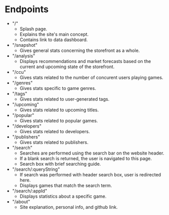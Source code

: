 # Endpoints

- "/"
  - Splash page.
  - Explains the site's main concept.
  - Contains link to data dashboard.
- "/snapshot"
  - Gives general stats concerning the storefront as a whole.
- "/analysis"
  - Displays recommendations and market forecasts based on the current and upcoming state of the storefront.
  <!-- Subcategories -->
- "/ccu"
  - Gives stats related to the number of concurent users playing games.
- "/genres"
  - Gives stats specific to game genres.
- "/tags"
  - Gives stats related to user-generated tags.
- "/upcoming"
  - Gives stats related to upcoming titles.
- "/popular"
  - Gives stats related to popular games.
- "/developers"
  - Gives stats related to developers.
- "/publishers"
  - Gives stats related to publishers.
  <!-- Subcategories -->
- "/search"
  - Searches are performed using the search bar on the website header.
  - If a blank search is returned, the user is navigated to this page.
  - Search box with brief searching guide.
- "/search/:queryString"
  - If search was performed with header search box, user is redirected here.
  - Displays games that match the search term.
- "/search/:appId"
  - Displays statistics about a specific game.
- "/about"
  - Site explanation, personal info, and github link.

<!-- # Endpoints v1

- "/"
  - Home page.
  - Displays general marketplace statistics.
- "/search"
  - Search landing page.
  - Displays games matching search.
- "/search/:appId"
  - Displays statistics about specific game.
- "/analysis"
  - Displays recommendations and market forecasts based on the current and upcoming state of the storefront. -->
